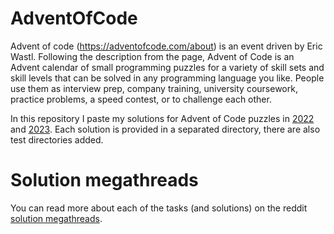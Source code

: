 # AdventOfCode

Advent of code (https://adventofcode.com/about) is an event driven by Eric Wastl. Following the description from the
page, Advent of Code is an Advent calendar of small programming puzzles for a variety of skill sets and skill levels
that can be solved in any programming language you like. People use them as interview prep, company training, university
coursework, practice problems, a speed contest, or to challenge each other.

In this repository I paste my solutions for Advent of Code puzzles
in [2022](src/main/java/com/example/adventofcode/year2022/README.md)
and [2023](src/main/java/com/example/adventofcode/year2023/README.md). Each solution is provided in a separated
directory, there are also test directories added.

# Solution megathreads

You can read more about each of the tasks (and solutions) on the
reddit [solution megathreads](https://www.reddit.com/r/adventofcode/wiki/archives/solution_megathreads/).